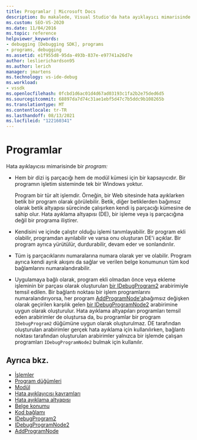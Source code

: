 ```yaml
---
title: Programlar | Microsoft Docs
description: Bu makalede, Visual Studio'da hata ayıklayıcı mimarisinde bir programın tanımı ve rolü Visual Studio.
ms.custom: SEO-VS-2020
ms.date: 11/04/2016
ms.topic: reference
helpviewer_keywords:
- debugging [Debugging SDK], programs
- programs, debugging
ms.assetid: e1f955d8-95da-493b-837e-e97741a26d7e
author: leslierichardson95
ms.author: lerich
manager: jmartens
ms.technology: vs-ide-debug
ms.workload:
- vssdk
ms.openlocfilehash: 0fcbd1d6ac01d4d67ad03193c1fa2b2e75ded6d5
ms.sourcegitcommit: 68897da7d74c31ae1ebf5d47c7b5ddc9b108265b
ms.translationtype: MT
ms.contentlocale: tr-TR
ms.lasthandoff: 08/13/2021
ms.locfileid: "122160341"
---
```

# <a name="programs"></a>Programlar
Hata ayıklayıcısı mimarisinde bir *program:*

- Hem bir dizi iş parçacığı hem de modül kümesi için bir kapsayıcıdır. Bir programın işletim sisteminde tek bir Windows yoktur.

     Program bir tür alt işlemdir. Örneğin, bir Web sitesinde hata ayıklarken betik bir program olarak görülebilir. Betik, diğer betiklerden bağımsız olarak betik altyapısı sürecinde çalışırken kendi iş parçacığı kümesine de sahip olur. Hata ayıklama altyapısı (DE), bir işleme veya iş parçacığına değil bir programa iliştirer.

- Kendisini ve içinde çalıştır olduğu işlemi tanımlayabilir. Bir program ekli olabilir, programdan ayrılabilir ve varsa onu oluşturan DE'i açıklar. Bir program ayrıca yürütülür, durdurabilir, devam eder ve sonlandırılır.

- Tüm iş parçacıklarını numaralarına numara olarak yer ve olabilir. Program ayrıca kendi ayrık akışını da sağlar ve verilen belge konumunun tüm kod bağlamlarını numaralandırabilir.

- Uygulamaya bağlı olarak, program ekli olmadan önce veya ekleme işleminin bir parçası olarak oluşturulan [bir IDebugProgram2](../../extensibility/debugger/reference/idebugprogram2.md) arabirimiyle temsil edilen. Bir bağlantı noktası bir işlem programlarını numaralandırıyorsa, her program [AddProgramNode'a](../../extensibility/debugger/reference/idebugportnotify2-addprogramnode.md)bağımsız değişken olarak geçirilen karşılık gelen [bir IDebugProgramNode2](../../extensibility/debugger/reference/idebugprogramnode2.md) arabirimine uygun olarak oluşturulur. Hata ayıklama altyapıları programları temsil eden arabirimler de oluştursa da, bu programlar bir program `IDebugProgram2` düğümüne uygun olarak oluşturulmaz. DE tarafından oluşturulan arabirimler gerçek hata ayıklama için kullanılırken, bağlantı noktası tarafından oluşturulan arabirimler yalnızca bir işlemde çalışan programları `IDebugProgramNode2` bulmak için kullanılır.

## <a name="see-also"></a>Ayrıca bkz.
- [İşlemler](../../extensibility/debugger/processes.md)
- [Program düğümleri](../../extensibility/debugger/program-nodes.md)
- [Modül](../../extensibility/debugger/modules.md)
- [Hata ayıklayıcısı kavramları](../../extensibility/debugger/debugger-concepts.md)
- [Hata ayıklama altyapısı](../../extensibility/debugger/debug-engine.md)
- [Belge konumu](../../extensibility/debugger/document-position.md)
- [Kod bağlamı](../../extensibility/debugger/code-context.md)
- [IDebugProgram2](../../extensibility/debugger/reference/idebugprogram2.md)
- [IDebugProgramNode2](../../extensibility/debugger/reference/idebugprogramnode2.md)
- [AddProgramNode](../../extensibility/debugger/reference/idebugportnotify2-addprogramnode.md)
